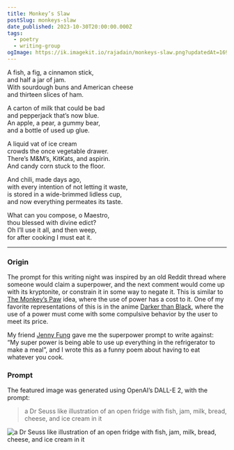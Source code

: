 ```yaml
---
title: Monkey’s Slaw
postSlug: monkeys-slaw
date_published: 2023-10-30T20:00:00.000Z
tags:
  - poetry
  - writing-group
ogImage: https://ik.imagekit.io/rajadain/monkeys-slaw.png?updatedAt=1698716870721
---
```


A fish, a fig, a cinnamon stick,  
and half a jar of jam.  
With sourdough buns and American cheese  
and thirteen slices of ham.

A carton of milk that could be bad  
and pepperjack that’s now blue.  
An apple, a pear, a gummy bear,  
and a bottle of used up glue.

A liquid vat of ice cream  
crowds the once vegetable drawer.  
There’s M&M’s, KitKats, and aspirin.  
And candy corn stuck to the floor.

And chili, made days ago,  
with every intention of not letting it waste,  
is stored in a wide-brimmed lidless cup,  
and now everything permeates its taste.

What can you compose, o Maestro,  
thou blessed with divine edict?  
Oh I’ll use it all, and then weep,  
for after cooking I must eat it.

---

### Origin

The prompt for this writing night was inspired by an old Reddit thread where someone would claim a superpower, and the next comment would come up with its kryptonite, or constrain it in some way to negate it. This is similar to [The Monkey’s Paw](https://en.wikipedia.org/wiki/The_Monkey%27s_Paw) idea, where the use of power has a cost to it. One of my favorite representations of this is in the anime [Darker than Black](https://en.wikipedia.org/wiki/Darker_than_Black), where the use of a power must come with some compulsive behavior by the user to meet its price.

My friend [Jenny Fung](https://hellojfung.com) gave me the superpower prompt to write against: “My super power is being able to use up everything in the refrigerator to make a meal”, and I wrote this as a funny poem about having to eat whatever you cook.

### Prompt

The featured image was generated using OpenAI’s DALL-E 2, with the prompt:

> a Dr Seuss like illustration of an open fridge with fish, jam, milk, bread, cheese, and ice cream in it

![a Dr Seuss like illustration of an open fridge with fish, jam, milk, bread, cheese, and ice cream in it](https://ik.imagekit.io/rajadain/monkeys-slaw.png?updatedAt=1698716870721)
